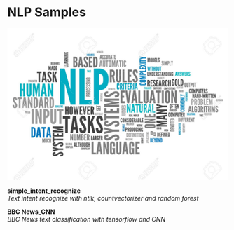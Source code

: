 # NLP Samples

![Screenshot](27857012-word-cloud-with-nlp-related-tags.jpg?raw=true "NLP")

**simple_intent_recognize**                                                                                                               
*Text intent recognize with ntlk, countvectorizer and random forest*

**BBC News_CNN**                                                                                                               
*BBC News text classification with tensorflow and CNN*
